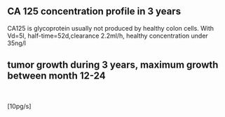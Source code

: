 ## CA 125 concentration profile in 3 years

CA125 is glycoprotein usually not produced by healthy colon cells. With Vd=5l, half-time=52d,clearance 2.2ml/h, healthy concentration under 35ng/l

<bdl-fmi id="idfmi" mode="oneshot" src="CA125_healthy_tumor2.js" fminame="CA125_healthy_tumor2" tolerance="0.0000001" starttime="0" stoptime="96805000" fstepsize="500000" fpslimit="60" guid="{181fae93-2a4d-4016-8ddc-da4fd4c0a25b}" valuereferences="3,30,26" valuelabels="central.C,Cmax,tumorCellDynamicsE.y" inputs="growth,42,1,10000000,f;tumorprod,43,1,1000000000000000,f" inputlabels="tumorCellDynamicsE.g,tumorCellProduction.production"></bdl-fmi>



<bdl-chartjs-time width="800" height="300" fromid="idfmi" labels="CA125, CA125 limit" initialdata="" refindex="0" refvalues="2" maxdata="8192"></bdl-chartjs-time>

## tumor growth during 3 years, maximum growth between month 12-24 

&nbsp;&nbsp;<bdl-chartjs-time width="790" height="150" fromid="idfmi" labels="tumor size" initialdata="" refindex="2" refvalues="1" maxdata="8192"></bdl-chartjs-time>

<bdl-range id="growth" title="growth factor" min="0.1" max="10" default="3" step="0.1"></bdl-range>
<bdl-range id="tumorprod" title="tumor CA125 production" min="1" max="100" default="16" step="1">[10pg/s]</bdl-range>
